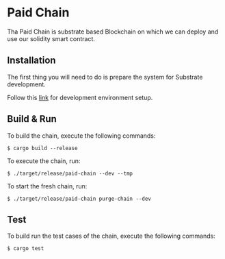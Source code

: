 # Paid Chain

Tha Paid Chain is substrate based Blockchain on which we can deploy and use our solidity smart contract. 

## Installation
The first thing you will need to do is prepare the system for Substrate development.

Follow this [link](https://docs.substrate.io/v3/getting-started/installation/) for development environment setup.

## Build & Run

To build the chain, execute the following commands:

```
$ cargo build --release
```

To execute the chain, run:

```
$ ./target/release/paid-chain --dev --tmp
```

To start the fresh chain, run:

```
$ ./target/release/paid-chain purge-chain --dev
```

## Test

To build run the test cases of the chain, execute the following commands:

```
$ cargo test
```
